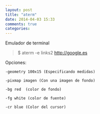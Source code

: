 ```yaml
---
layout: post
title: "aterm"
date: 2014-04-03 15:33
comments: true
categories: 
---
```

Emulador de terminal 

>$ aterm -e links2 http://google.es 

Opciones: 

	-geometry 100x15 (Especificando medidas) 

	-pixmap imagen (Con una imagen de fondo) 

	-bg red  (color de fondo) 

	-fg white (color de fuente) 

	-cr blue (Color del cursor) 

